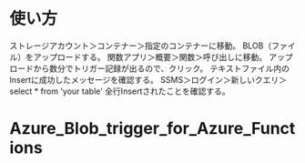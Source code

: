 ﻿# 使い方
ストレージアカウント＞コンテナー＞指定のコンテナーに移動。
BLOB（ファイル）をアップロードする。
関数アプリ＞概要＞関数＞呼び出しに移動。
アップロードから数分でトリガー記録が出るので、クリック。
テキストファイル内のInsertに成功したメッセージを確認する。
SSMS＞ログイン＞新しいクエリ＞select * from 'your table'
全行Insertされたことを確認する。

# Azure_Blob_trigger_for_Azure_Functions
